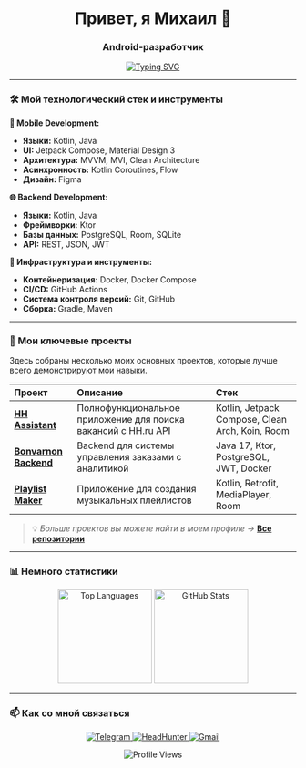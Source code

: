 <h1 align="center">Привет, я Михаил 👋</h1>
<h3 align="center">Android-разработчик</h3>

<p align="center">
  <a href="https://git.io/typing-svg"><img src="https://readme-typing-svg.demolab.com?font=Fira+Code&weight=600&size=26&duration=4000&pause=1000&color=1D74F7&center=true&vCenter=true&width=435&lines=Android+%7C+Kotlin;Jetpack+Compose;Ktor+%7C+Java;Clean+Architecture" alt="Typing SVG" /></a>
</p>

---

### 🛠 Мой технологический стек и инструменты

**📱 Mobile Development:**
*   **Языки:** Kotlin, Java
*   **UI:** Jetpack Compose, Material Design 3
*   **Архитектура:** MVVM, MVI, Clean Architecture
*   **Асинхронность:** Kotlin Coroutines, Flow
*   **Дизайн:** Figma

**🌐 Backend Development:**
*   **Языки:** Kotlin, Java
*   **Фреймворки:** Ktor
*   **Базы данных:** PostgreSQL, Room, SQLite
*   **API:** REST, JSON, JWT

**🔧 Инфраструктура и инструменты:**
*   **Контейнеризация:** Docker, Docker Compose
*   **CI/CD:** GitHub Actions
*   **Система контроля версий:** Git, GitHub
*   **Сборка:** Gradle, Maven

---

### 🚀 Мои ключевые проекты

Здесь собраны несколько моих основных проектов, которые лучше всего демонстрируют мои навыки.

| Проект | Описание | Стек |
| :--- | :--- | :--- |
| **[HH Assistant](https://github.com/MakueB/diplom_HH_app)** | Полнофункциональное приложение для поиска вакансий с HH.ru API | Kotlin, Jetpack Compose, Clean Arch, Koin, Room |
| **[Bonvarnon Backend](https://github.com/MakueB/bonvarnon_backend)** | Backend для системы управления заказами с аналитикой | Java 17, Ktor, PostgreSQL, JWT, Docker |
| **[Playlist Maker](https://github.com/MakueB/Playlist-Maker)** | Приложение для создания музыкальных плейлистов | Kotlin, Retrofit, MediaPlayer, Room |

> 💡 *Больше проектов вы можете найти в моем профиле →* [**Все репозитории**](https://github.com/MakueB?tab=repositories)

---

### 📊 Немного статистики

<p align="center">
  <img src="https://github-readme-stats.vercel.app/api/top-langs/?username=MakueB&layout=compact&theme=transparent&hide_border=true&langs_count=8&hide=html,css" alt="Top Languages" height="165"/>
  <img src="https://github-readme-stats.vercel.app/api?username=MakueB&show_icons=true&theme=transparent&hide_border=true&count_private=true&include_all_commits=true" alt="GitHub Stats" height="165"/>
</p>

---

### 📫 Как со мной связаться

<p align="center">
  <a href="https://t.me/makievmisha">
    <img src="https://img.shields.io/badge/Telegram-2CA5E0?style=for-the-badge&logo=telegram&logoColor=white" alt="Telegram"/>
  </a>
  <a href="https://hh.ru/resume/00f13d52ff0f5f23ee0039ed1f79336d6b6d31">
    <img src="https://img.shields.io/badge/HeadHunter-red?style=for-the-badge&logo=hh.ru&logoColor=white" alt="HeadHunter"/>
  </a>
  <a href="mailto:iam@makievmisha.ru">
    <img src="https://img.shields.io/badge/Gmail-D14836?style=for-the-badge&logo=gmail&logoColor=white" alt="Gmail"/>
  </a>
</p>

<p align="center">
  <img src="https://komarev.com/ghpvc/?username=MakueB&style=flat-square&color=blue" alt="Profile Views"/>
</p>
